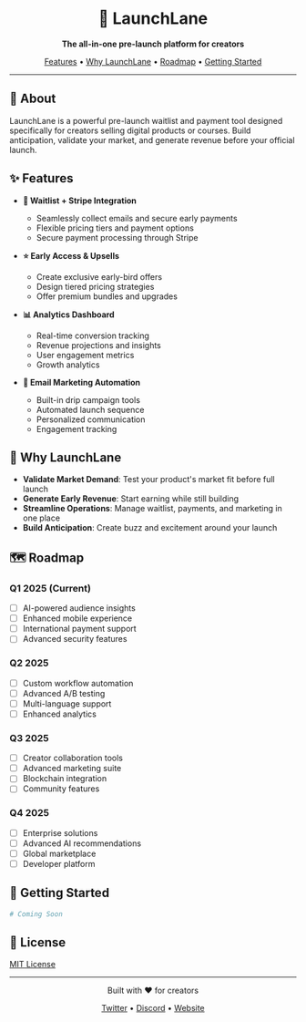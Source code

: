 <div align="center">
  <h1>🚀 LaunchLane</h1>
  <p><strong>The all-in-one pre-launch platform for creators</strong></p>
  <p>
    <a href="#features">Features</a> •
    <a href="#why-launchlane">Why LaunchLane</a> •
    <a href="#roadmap">Roadmap</a> •
    <a href="#getting-started">Getting Started</a>
  </p>
</div>

---

## 🎯 About

LaunchLane is a powerful pre-launch waitlist and payment tool designed specifically for creators selling digital products or courses. Build anticipation, validate your market, and generate revenue before your official launch.

## ✨ Features

- **🔐 Waitlist + Stripe Integration**
  - Seamlessly collect emails and secure early payments
  - Flexible pricing tiers and payment options
  - Secure payment processing through Stripe

- **⭐ Early Access & Upsells**
  - Create exclusive early-bird offers
  - Design tiered pricing strategies
  - Offer premium bundles and upgrades

- **📊 Analytics Dashboard**
  - Real-time conversion tracking
  - Revenue projections and insights
  - User engagement metrics
  - Growth analytics

- **📧 Email Marketing Automation**
  - Built-in drip campaign tools
  - Automated launch sequence
  - Personalized communication
  - Engagement tracking

## 🎯 Why LaunchLane

- **Validate Market Demand**: Test your product's market fit before full launch
- **Generate Early Revenue**: Start earning while still building
- **Streamline Operations**: Manage waitlist, payments, and marketing in one place
- **Build Anticipation**: Create buzz and excitement around your launch

## 🗺 Roadmap

### Q1 2025 (Current)
- [ ] AI-powered audience insights
- [ ] Enhanced mobile experience
- [ ] International payment support
- [ ] Advanced security features

### Q2 2025
- [ ] Custom workflow automation
- [ ] Advanced A/B testing
- [ ] Multi-language support
- [ ] Enhanced analytics

### Q3 2025
- [ ] Creator collaboration tools
- [ ] Advanced marketing suite
- [ ] Blockchain integration
- [ ] Community features

### Q4 2025
- [ ] Enterprise solutions
- [ ] Advanced AI recommendations
- [ ] Global marketplace
- [ ] Developer platform

## 🚀 Getting Started

```bash
# Coming Soon
```

## 📝 License

[MIT License](LICENSE)

---

<div align="center">
  <p>Built with ❤️ for creators</p>
  <p>
    <a href="https://twitter.com/launchlane">Twitter</a> •
    <a href="https://discord.gg/launchlane">Discord</a> •
    <a href="https://launchlane.io">Website</a>
  </p>
</div>

